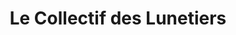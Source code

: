---
title: "Le Collectif des Lunetiers"
url: /varces-allieres-et-risset/le-collectif-des-lunetiers/
shop: opticien
---